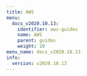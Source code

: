 ```yaml
---
title: AWS
menu:
  docs_v2020.10.13:
    identifier: aws-guides
    name: AWS
    parent: guides
    weight: 10
menu_name: docs_v2020.10.13
info:
  version: v2020.10.13
---
```


